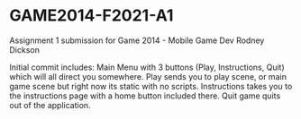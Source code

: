 # GAME2014-F2021-A1
Assignment 1 submission for Game 2014 - Mobile Game Dev
Rodney Dickson

Initial commit includes: Main Menu with 3 buttons (Play, Instructions, Quit) which will all direct you somewhere. Play sends you to play scene, or main game scene but right now its static with no scripts. Instructions takes you to the instructions page with a home button included there. Quit game quits out of the application. 
